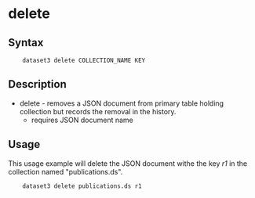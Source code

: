 
delete
======

Syntax
------

~~~shell
    dataset3 delete COLLECTION_NAME KEY
~~~

Description
-----------

- delete - removes a JSON document from primary table holding collection but records the removal in the history.
  - requires JSON document name

Usage
-----

This usage example will delete the JSON document withe the key _r1_ in 
the collection named "publications.ds".

~~~shell
    dataset3 delete publications.ds r1
~~~

